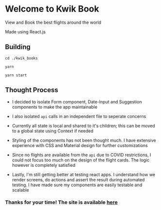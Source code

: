 # Welcome to Kwik Book

View and Book the best flights around the world

Made using React.js

## Building

`cd ./kwik_books`

`yarn`

`yarn start`

## Thought Process

- I decided to isolate Form component, Date-Input and Suggestion components to make the app maintainable

- I also isolated `api` calls in an independent file to seperate concerns

- Currently all state is local and shared to it's children; this can be moved to a global state using Context if needed

- Styling of the components has not been thought much. I have extensive experience with CSS and Material design for further customizations

- Since no flights are available from the `api` due to COVID restrictions, I could not focus too much on the design of the flight cards. The logic however is completely satisfied

- Lastly, I'm still getting better at testing react apps. I understand how we render screens, do actions and assert the result during automated testing. I have made sure my components are easily testable and scalable

### Thanks for your time! The site is available [here](https://kwik-book.netlify.app)
